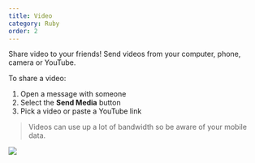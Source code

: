 ```yaml
---
title: Video
category: Ruby
order: 2
---
```


Share video to your friends! Send videos from your computer, phone, camera or YouTube.

To share a video:

1. Open a message with someone
2. Select the **Send Media** button
3. Pick a video or paste a YouTube link

> Videos can use up a lot of bandwidth so be aware of your mobile data.

![](//placehold.it/800x600)
